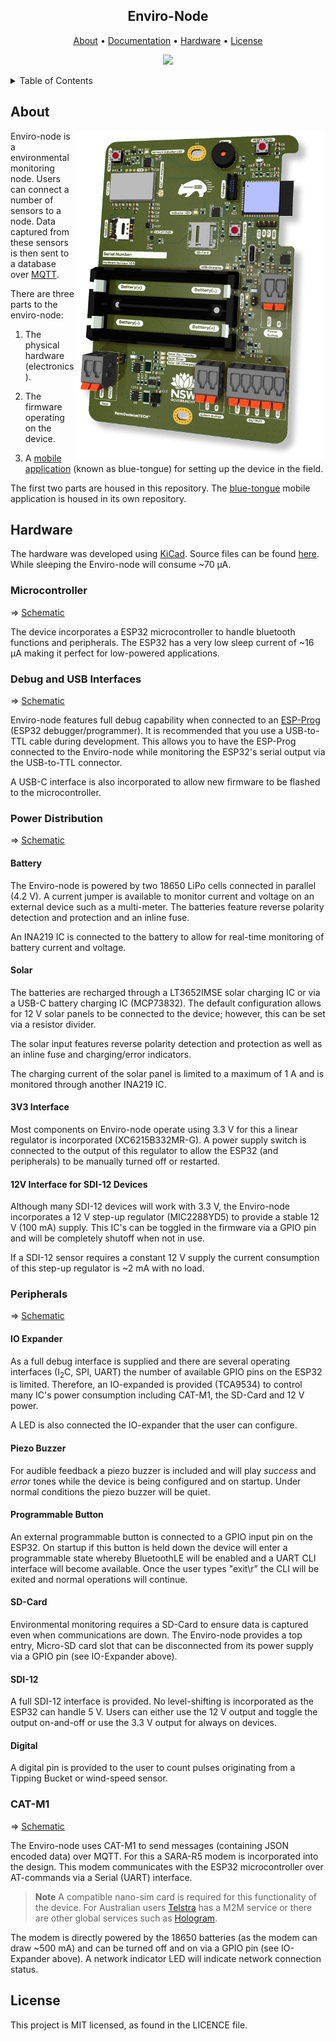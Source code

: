 <h2 align="center">
    Enviro-Node
</h2>
<p align="center">
  <a href="#about">About</a> •
  <a href="https://dpiclimate.github.io/enviro-node" style="target-new: tab;">Documentation</a> •
  <a href="#hardware">Hardware</a> •
  <a href="#license">License</a>
</p>

<p align="center">
    <img src="https://github.com/DPIclimate/enviro-node/actions/workflows/docs.yml/badge.svg" href="https://github.com/DPIclimate/enviro-node/actions"/>
</p>

<!-- TABLE OF CONTENTS -->
<details>
  <summary>Table of Contents</summary>
  <ol>
    <li>
      <a href="#about">About</a>
    </li>
    <li>
      <a href="#hardware">Hardware</a>
      <ul>
        <li><a href="#microcontroller">Microcontroller</a></li>
        <li><a href="#debug-and-usb-interfaces">Debug and USB Interfaces</a></li>
        <li><a href="#power-distribution">Power Distribution</a></li>
        <ul>
            <li><a href="#battery">Battery</a></li>
            <li><a href="#solar">Solar</a></li>
            <li><a href="#3v3-interface">3V3 Interface</a></li>
            <li><a href="#12v-interface-for-sdi-12-devices">12 V Interface</a></li>
          </ul>
        <li><a href="#peripherals">Peripherals</a></li>
        <ul>
            <li><a href="#io-expander">IO Expander</a></li>
            <li><a href="#piezo-buzzer">Piezo Buzzer</a></li>
            <li><a href="#programmable-button">Programmable Button</a></li>
            <li><a href="#sd-card">SD-Card</a></li>
            <li><a href="#sdi-12">SDI-12</a></li>
            <li><a href="#digital">Digtial (Pulse Counter)</a></li>
        </ul>
        <li><a href="#cat-m1">CAT-M1</a></li>
      </ul>
    </li>
    <li><a href="#license">License</a></li>
  </ol>
</details>

## About

<img src="imgs/enviro-node_0_5x.png" align="right" style="width: 400px;">

Enviro-node is a environmental monitoring node. Users can connect a number of sensors to a node. Data captured from these sensors is then sent to a database over [MQTT](https://mqtt.org/).

There are three parts to the enviro-node:

1. The physical hardware (electronics).

2. The firmware operating on the device.

3. A [mobile application](https://github.com/DPIclimate/blue-tongue) (known as blue-tongue) for setting up the device in the field.

The first two parts are housed in this repository. The [blue-tongue](https://github.com/DPIclimate/blue-tongue) mobile application is housed in its own repository.

## Hardware

The hardware was developed using [KiCad](https://www.kicad.org/). Source files can be found [here](https://github.com/DPIclimate/enviro-node/tree/master/electronics/motherboard/motherboard-mini). While sleeping the Enviro-node will consume ~70 µA.

### Microcontroller
=> [Schematic](https://github.com/DPIclimate/enviro-node/blob/master/imgs/schematics/microcontroller.pdf)

The device incorporates a ESP32 microcontroller to handle bluetooth functions and peripherals. The ESP32 has a very low sleep current of ~16 µA making it perfect for low-powered applications.

### Debug and USB Interfaces
=> [Schematic](https://github.com/DPIclimate/enviro-node/blob/master/imgs/schematics/microcontroller.pdf)

Enviro-node features full debug capability when connected to an [ESP-Prog](https://espressif-docs.readthedocs-hosted.com/projects/espressif-esp-iot-solution/en/latest/hw-reference/ESP-Prog_guide.html) (ESP32 debugger/programmer). It is recommended that you use a USB-to-TTL cable during development. This allows you to have the ESP-Prog connected to the Enviro-node while monitoring the ESP32's serial output via the USB-to-TTL connector. 

A USB-C interface is also incorporated to allow new firmware to be flashed to the microcontroller.

### Power Distribution 
=> [Schematic](https://github.com/DPIclimate/enviro-node/blob/master/imgs/schematics/power_distribution.pdf)

#### Battery

The Enviro-node is powered by two 18650 LiPo cells connected in parallel (4.2 V). A current jumper is available to monitor current and voltage on an external device such as a multi-meter. The batteries feature reverse polarity detection and protection and an inline fuse. 

An INA219 IC is connected to the battery to allow for real-time monitoring of battery current and voltage.

#### Solar

The batteries are recharged through a LT3652IMSE solar charging IC or via a USB-C battery charging IC (MCP73832). The default configuration allows for 12 V solar panels to be connected to the device; however, this can be set via a resistor divider.

The solar input features reverse polarity detection and protection as well as an inline fuse and charging/error indicators.

The charging current of the solar panel is limited to a maximum of 1 A and is monitored through another INA219 IC.

#### 3V3 Interface

Most components on Enviro-node operate using 3.3 V for this a linear regulator is incorporated (XC6215B332MR-G). A power supply switch is connected to the output of this regulator to allow the ESP32 (and peripherals) to be manually turned off or restarted.

#### 12V Interface for SDI-12 Devices

Although many SDI-12 devices will work with 3.3 V, the Enviro-node incorporates a 12 V step-up regulator (MIC2288YD5) to provide a stable 12 V (100 mA) supply. This IC's can be toggled in the firmware via a GPIO pin and will be completely shutoff when not in use.

If a SDI-12 sensor requires a constant 12 V supply the current consumption of this step-up regulator is ~2 mA with no load.

### Peripherals
=> [Schematic](https://github.com/DPIclimate/enviro-node/blob/master/imgs/schematics/peripherals.pdf)

#### IO Expander

As a full debug interface is supplied and there are several operating interfaces (I<sub>2</sub>C, SPI, UART) the number of available GPIO pins on the ESP32
is limited. Therefore, an IO-expanded is provided (TCA9534) to control many IC's power consumption including CAT-M1, the SD-Card and 12 V power.

A LED is also connected the IO-expander that the user can configure.

#### Piezo Buzzer

For audible feedback a piezo buzzer is included and will play *success* and *error* tones while the device is being configured and on startup. Under normal conditions the piezo buzzer will be quiet.

#### Programmable Button

An external programmable button is connected to a GPIO input pin on the ESP32. On startup if this button is held down the device will enter a programmable state whereby BluetoothLE will be enabled and a UART CLI interface will become available. Once the user types "exit\r" the CLI will be exited and normal operations will continue.

#### SD-Card

Environmental monitoring requires a SD-Card to ensure data is captured even when communications are down. The Enviro-node provides a top entry, Micro-SD card slot that can be disconnected from its power supply via a GPIO pin (see IO-Expander above).

#### SDI-12

A full SDI-12 interface is provided. No level-shifting is incorporated as the ESP32 can handle 5 V. Users can either use the 12 V output and toggle the output on-and-off or use the 3.3 V output for always on devices.

#### Digital

A digital pin is provided to the user to count pulses originating from a Tipping Bucket or wind-speed sensor.

### CAT-M1
=> [Schematic](https://github.com/DPIclimate/enviro-node/blob/master/imgs/schematics/cat_m1.pdf)

The Enviro-node uses CAT-M1 to send messages (containing JSON encoded data) over MQTT. For this a SARA-R5 modem is incorporated into the design. This modem communicates with the ESP32 microcontroller over AT-commands via a Serial (UART) interface. 

> **Note** A compatible nano-sim card is required for this functionality of the device. For Australian users [Telstra](https://telstra.m2m.com/) has a M2M service or there are other global services such as [Hologram](https://www.hologram.io/products/global-iot-sim-card/).

The modem is directly powered by the 18650 batteries (as the modem can draw ~500 mA) and can be turned off and on via a GPIO pin (see IO-Expander above). A network indicator LED will indicate network connection status.

## License

This project is MIT licensed, as found in the LICENCE file.
